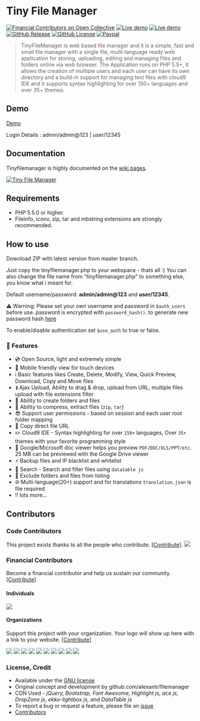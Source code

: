 # Tiny File Manager


[![Financial Contributors on Open Collective](https://opencollective.com/tinyfilemanager/all/badge.svg?label=financial+contributors)](https://opencollective.com/tinyfilemanager) [![Live demo](https://img.shields.io/badge/Live-Demo-brightgreen.svg?style=flat-square)](https://tinyfilemanager.github.io/demo/)
[![Live demo](https://img.shields.io/badge/Help-Docs-lightgrey.svg?style=flat-square)](https://github.com/prasathmani/tinyfilemanager/wiki)
[![GitHub Release](https://img.shields.io/github/release/qubyte/rubidium.svg?style=flat-square)](https://github.com/prasathmani/tinyfilemanager/releases)
 [![GitHub License](https://img.shields.io/github/license/prasathmani/tinyfilemanager.svg?style=flat-square)](https://github.com/prasathmani/tinyfilemanager/blob/master/LICENSE) 
[![Paypal](https://img.shields.io/badge/Donate-Paypal-lightgrey.svg?style=flat-square)](https://www.paypal.me/prasathmani)
> TinyFileManager is web based file manager and it is a simple, fast and small file manager with a single file, multi-language ready web application for storing, uploading, editing and managing files and folders online via web browser. The Application runs on PHP 5.5+, It allows the creation of multiple users and each user can have its own directory and a build-in support for managing text files with cloud9 IDE and it supports syntax highlighting for over 150+ languages and over 35+ themes.

## Demo
[Demo](https://tinyfilemanager.github.io/demo/)

 Login Details : admin/admin@123 | user/12345


## Documentation
Tinyfilemanager is highly documented on the [wiki pages](https://github.com/prasathmani/tinyfilemanager/wiki).


[![Tiny File Manager](screenshot.gif)](screenshot.gif)

## Requirements

- PHP 5.5.0 or higher.
- Fileinfo, iconv, zip, tar and mbstring extensions are strongly recommended.

## How to use

Download ZIP with latest version from master branch.

Just copy the tinyfilemanager.php to your webspace - thats all :)
You can also change the file name from "tinyfilemanager.php" to something else, you know what i meant for.

Default username/password: **admin/admin@123** and **user/12345**.

:warning: Warning: Please set your own username and password in `$auth_users` before use. password is encrypted with <code>password_hash()</code>. to generate new password hash [here](https://tinyfilemanager.github.io/docs/pwd.html)

To enable/disable authentication set `$use_auth` to true or false.


### :loudspeaker: Features 

- :cd: Open Source, light and extremely simple
- :iphone: Mobile friendly view for touch devices
- :information_source: Basic features likes Create, Delete, Modify, View, Quick Preview, Download, Copy and Move files 
- :arrow_double_up: Ajax Upload, Ability to drag & drop, upload from URL, multiple files upload with file extensions filter 
- :file_folder: Ability to create folders and files
- :gift: Ability to compress, extract files (`zip`, `tar`)
- :sunglasses: Support user permissions - based on session and each user root folder mapping
- :floppy_disk: Copy direct file URL
- :pencil2: Cloud9 IDE - Syntax highlighting for over `150+` languages, Over `35+` themes with your favorite programming style
- :page_facing_up: Google/Microsoft doc viewer helps you preview `PDF/DOC/XLS/PPT/etc`. 25 MB can be previewed with the Google Drive viewer
- :zap: Backup files and IP blacklist and whitelist
- :mag_right: Search -  Search and filter files using `datatable js`
- :file_folder: Exclude folders and files from listing
- :globe_with_meridians: Multi-language(20+) support and for translations `translation.json` is file required
- :bangbang: lots more...


## Contributors

### Code Contributors

This project exists thanks to all the people who contribute. [[Contribute](CONTRIBUTING.md)].
<a href="https://github.com/prasathmani/tinyfilemanager/graphs/contributors"><img src="https://opencollective.com/tinyfilemanager/contributors.svg?width=890&button=false" /></a>

### Financial Contributors

Become a financial contributor and help us sustain our community. [[Contribute](https://opencollective.com/tinyfilemanager/contribute)]

#### Individuals

<a href="https://opencollective.com/tinyfilemanager"><img src="https://opencollective.com/tinyfilemanager/individuals.svg?width=890"></a>

#### Organizations

Support this project with your organization. Your logo will show up here with a link to your website. [[Contribute](https://opencollective.com/tinyfilemanager/contribute)]

<a href="https://opencollective.com/tinyfilemanager/organization/0/website"><img src="https://opencollective.com/tinyfilemanager/organization/0/avatar.svg"></a>
<a href="https://opencollective.com/tinyfilemanager/organization/1/website"><img src="https://opencollective.com/tinyfilemanager/organization/1/avatar.svg"></a>
<a href="https://opencollective.com/tinyfilemanager/organization/2/website"><img src="https://opencollective.com/tinyfilemanager/organization/2/avatar.svg"></a>
<a href="https://opencollective.com/tinyfilemanager/organization/3/website"><img src="https://opencollective.com/tinyfilemanager/organization/3/avatar.svg"></a>
<a href="https://opencollective.com/tinyfilemanager/organization/4/website"><img src="https://opencollective.com/tinyfilemanager/organization/4/avatar.svg"></a>
<a href="https://opencollective.com/tinyfilemanager/organization/5/website"><img src="https://opencollective.com/tinyfilemanager/organization/5/avatar.svg"></a>
<a href="https://opencollective.com/tinyfilemanager/organization/6/website"><img src="https://opencollective.com/tinyfilemanager/organization/6/avatar.svg"></a>
<a href="https://opencollective.com/tinyfilemanager/organization/7/website"><img src="https://opencollective.com/tinyfilemanager/organization/7/avatar.svg"></a>
<a href="https://opencollective.com/tinyfilemanager/organization/8/website"><img src="https://opencollective.com/tinyfilemanager/organization/8/avatar.svg"></a>
<a href="https://opencollective.com/tinyfilemanager/organization/9/website"><img src="https://opencollective.com/tinyfilemanager/organization/9/avatar.svg"></a>

### <a name=license></a>License, Credit  

- Available under the [GNU license](https://github.com/prasathmani/tinyfilemanager/blob/master/LICENSE)
- Original concept and development by github.com/alexantr/filemanager
- CDN Used - _jQuery, Bootstrap, Font Awesome, Highlight js, ace js, DropZone js, ekko-lightbox js, and DataTable js_
- To report a bug or request a feature, please file an [issue](https://github.com/prasathmani/tinyfilemanager/issues)
- [Contributors](https://github.com/prasathmani/tinyfilemanager/wiki/Authors-and-Contributors)

